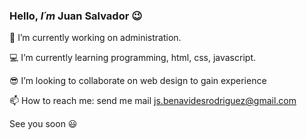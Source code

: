 ### Hello, *I´m* **Juan Salvador** :wink:

:paperclip: I’m currently working on administration.  

:computer: I’m currently learning programming, html, css, javascript.  

:sunglasses: I’m looking to collaborate on web design to gain experience  

:mailbox: How to reach me: send me mail js.benavidesrodriguez@gmail.com  


See you soon :smiley:
<!--
**Rodrlguez/Rodrlguez** is a ✨ _special_ ✨ repository because its `README.md` (this file) appears on your GitHub profile.

Here are some ideas to get you started:

- 🔭 I’m currently working on ...
- 🌱 I’m currently learning ...
- 👯 I’m looking to collaborate on ...
- 🤔 I’m looking for help with ...
- 💬 Ask me about ...
- 📫 How to reach me: ...
- 😄 Pronouns: ...
- ⚡ Fun fact: ...
-->
